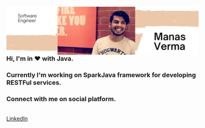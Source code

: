 
<!-- ![Profile Pic] (manasvrm227/images/ManasVerma.jpg) -->
<img src="/images/LinkedIn Banner.png"
     alt="Markdown Monster icon"
     style="float: left; margin-right: 10px;" />
<br>     
### Hi, I'm in ❤️ with __Java__.
### Currently I'm working on SparkJava framework for developing RESTFul services.

<!--
**manasvrm227/manasvrm227** is a ✨ _special_ ✨ repository because its `README.md` (this file) appears on your GitHub profile.

Here are some ideas to get you started:

- 🔭 I’m currently working on ...
- 🌱 I’m currently learning ...
- 👯 I’m looking to collaborate on ...
- 🤔 I’m looking for help with ...
- 💬 Ask me about ...
- 📫 How to reach me: ...
- 😄 Pronouns: ...
- ⚡ Fun fact: ...
-->
### Connect with me on social platform.
<br>
<a href='https://www.linkedin.com/in/manasverma2'> LinkedIn </a>
